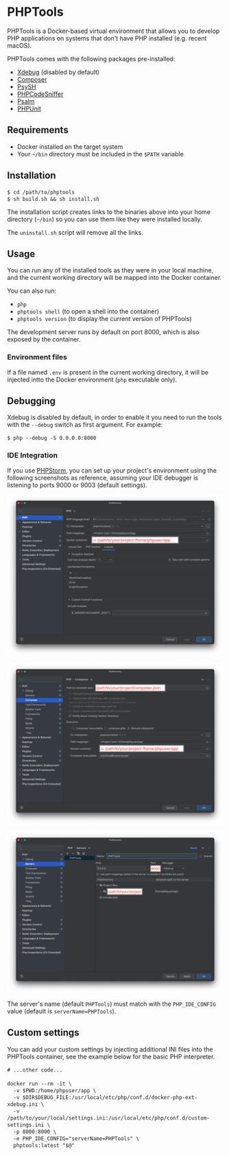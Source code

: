 # PHPTools

PHPTools is a Docker-based virtual environment that allows you to develop PHP applications on systems that don't have PHP installed (e.g. recent macOS).

PHPTools comes with the following packages pre-installed:

 - [Xdebug](https://xdebug.org/) (disabled by default)
 - [Composer](https://getcomposer.org/)
 - [PsySH](https://psysh.org/)
 - [PHPCodeSniffer](https://github.com/squizlabs/PHP_CodeSniffer)
 - [Psalm](https://psalm.dev/)
 - [PHPUnit](https://phpunit.de/)


## Requirements

 - Docker installed on the target system
 - Your `~/bin` directory must be included in the `$PATH` variable


## Installation

```shell
$ cd /path/to/phptools
$ sh build.sh && sh install.sh
```

The installation script creates links to the binaries above into your home directory (`~/bin`) so you can use them like they were installed locally.

The `uninstall.sh` script will remove all the links.


## Usage

You can run any of the installed tools as they were in your local machine, and the current working directory will be mapped into the Docker container.

You can also run:
  - `php`
  - `phptools shell` (to open a shell into the container)
  - `phptools version` (to display the current version of PHPTools)

The development server runs by default on port 8000, which is also exposed by the container.

### Environment files

If a file named `.env` is present in the current working directory, it will be injected intto the Docker environment (`php` executable only).

## Debugging

Xdebug is disabled by default, in order to enable it you need to run the tools with the `--debug` switch as first argument. For example:

```shell
$ php --debug -S 0.0.0.0:8000
```

### IDE Integration

If you use [PHPStorm](https://www.jetbrains.com/phpstorm/), you can set up your project's environment using the following screenshots as reference, assuming your IDE debugger is listening to ports 9000 or 9003 (default settings).

![PHPStorm PHP settings](./settings/PHPStorm-PHP.png "PHPStorm PHP settings")

![PHPStorm Composer settings](./settings/PHPStorm-Composer.png "PHPStorm Composer settings")

![PHPStorm Servers settings](./settings/PHPStorm-Servers.png "PHPStorm Server settings")

The server's name (default `PHPTools`) must match with the `PHP_IDE_CONFIG` value (default is `serverName=PHPTools`).


## Custom settings

You can add your custom settings by injecting additional INI files into the PHPTools container, see the example below for the basic PHP interpreter.

```shell
# ...other code...

docker run --rm -it \
  -v $PWD:/home/phpuser/app \
  -v $DIR$DEBUG_FILE:/usr/local/etc/php/conf.d/docker-php-ext-xdebug.ini \
  -v /path/to/your/local/settings.ini:/usr/local/etc/php/conf.d/custom-settings.ini \
  -p 8000:8000 \
  -e PHP_IDE_CONFIG="serverName=PHPTools" \
  phptools:latest "$@"
```
